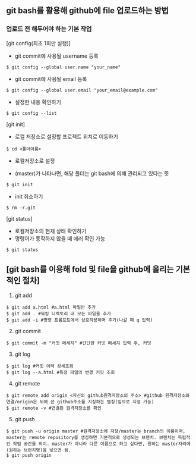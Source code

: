 ## git bash를 활용해 github에 file 업로드하는 방법

### 업로드 전 해두어야 하는 기본 작업

[git config(최초 1회만 실행)]

- git commit에 사용될 username 등록

```shell
$ git config --global user.name "your_name"
```

- git commit에 사용될 email 등록

```shell
$ git config --global user.email "your_email@example.com"
```

- 설정한 내용 확인하기

```shell
$ git config --list
```



[git init]

- 로컬 저장소로 설정할 프로젝트 위치로 이동하기

```shell
$ cd <폴더이름>
```

- 로컬저장소로 설정

- (master)가 나타나면, 해당 폴더는 git bash에 의해 관리되고 있다는 뜻

```shell
$ git init
```

- init 취소하기

```shell
$ rm -r.git
```



[git status]

- 로컬저장소의 현재 상태 확인하기
- 명령어가 동작하지 않을 때 에러 확인 가능

```shell
$ git status
```



## [git bash를 이용해 fold  및 file을 github에 올리는 기본적인 절차]

1. git add

```shell
$ git add a.html #a.html 파일만 추가
$ git add . #워킹 디렉토리 내 모든 파일을 추가
$ git add -i #명령 프롬프트에서 상호작용하며 추가(나갈 때 q 입력)
```

2. git commit

```shell
$ git commit -m "커밋 메세지" #간단한 커밋 메세지 입력 후, 커밋
```

3. git log

```shell
$ git log #커밋 이력 상세조회
$ git log --a.html #특정 파일의 변경 커밋 조회
```

4. git remote

```shell
$ git remote add origin <자신의 github원격저장소의 주소> #github 원격저장소와 연결/origin은 뒤에 쓴 github주소를 지칭하는 별칭(임의로 지정 가능)
$ git remote -v #연결된 원격저장소를 확인
```

5. git push

```shell
$ git push -u origin master #원격저장소에 저장/master는 branch의 이름이며, master는 remote repository를 생성하면 기본적으로 생성되는 브랜치. 브랜치는 독립적인 작업 공간을 의미. master가 아니라 다른 이름으로 하고 싶다면, 원하는 master자리에 (원하는 브런치명)을 넣으면 됨.
$ git push origin
```

